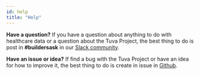 ```yaml
---
id: help
title: "Help"
---
```


**Have a question?** If you have a question about anything to do with healthcare data or a question about the Tuva Project, the best thing to do is post in **#buildersask** in our [Slack community](https://join.slack.com/t/thetuvaproject/shared_invite/zt-35lhyb3as-moCo~~7A3el1oG1vSyIPHQ).

**Have an issue or idea?**  If find a bug with the Tuva Project or have an idea for how to improve it, the best thing to do is create in issue in [Github](https://github.com/tuva-health/the_tuva_project).